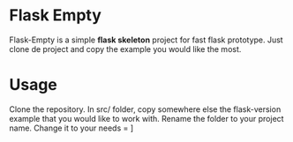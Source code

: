 Flask Empty
===========
Flask-Empty is a simple **flask skeleton** project for fast flask prototype. Just 
clone de project and copy the example you would like the most.

Usage
=====
Clone the repository. In src/ folder, copy somewhere else the flask-version example that you would like
to work with. Rename the folder to your project name. Change it to your needs = ]
